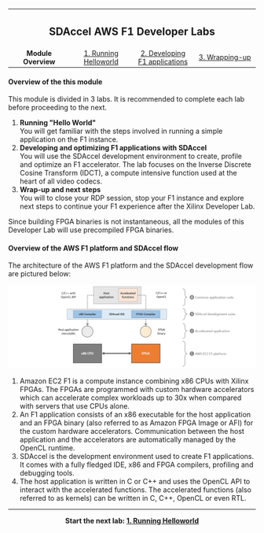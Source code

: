 <table style="width:100%">
  <tr>
    <th width="100%" colspan="5"><h2>SDAccel AWS F1 Developer Labs</h2></th>
  </tr>
  <tr>
    <td width="20%" align="center"><b>Module Overview</b></td>
    <td width="20%" align="center"><a href="lab_01_helloworld.md">1. Running Helloworld</a></td>
    <td width="20%" align="center"><a href="lab_02_idct.md">2. Developing F1 applications</a></td>
    <td width="20%" align="center"><a href="lab_03_wrap_up.md">3. Wrapping-up</a></td>
  </tr>
</table>

#### Overview of the this module

This module is divided in 3 labs. It is recommended to complete each lab before proceeding to the next.

1. **Running "Hello World"** \
You will get familiar with the steps involved in running a simple application on the F1 instance. 
1. **Developing and optimizing F1 applications with SDAccel** \
You will use the SDAccel development environment to create, profile and optimize an F1 accelerator. The lab focuses on the Inverse Discrete Cosine Transform (IDCT), a compute intensive function used at the heart of all video codecs.
1. **Wrap-up and next steps** \
You will to close your RDP session, stop your F1 instance and explore next steps to continue your F1 experience after the Xilinx Developer Lab.

Since building FPGA binaries is not instantaneous, all the modules of this Developer Lab will use precompiled FPGA binaries.

#### Overview of the AWS F1 platform and SDAccel flow

The architecture of the AWS F1 platform and the SDAccel development flow are pictured below:

![](../../images/module_01/overview/f1_platform.png)

1. Amazon EC2 F1 is a compute instance combining x86 CPUs with Xilinx FPGAs. The FPGAs are programmed with custom hardware accelerators which can accelerate complex workloads up to 30x when compared with servers that use CPUs alone. 
2. An F1 application consists of an x86 executable for the host application and an FPGA binary (also referred to as Amazon FPGA Image or AFI) for the custom hardware accelerators. Communication between the host application and the accelerators are automatically managed by the OpenCL runtime.
3. SDAccel is the development environment used to create F1 applications. It comes with a fully fledged IDE, x86 and FPGA compilers, profiling and debugging tools.
4. The host application is written in C or C++ and uses the OpenCL API to interact with the accelerated functions. The accelerated functions (also referred to as kernels) can be written in C, C++, OpenCL or even RTL.

---------------------------------------

<p align="center"><b>
Start the next lab: <a href="lab_01_helloworld.md">1. Running Helloworld</a>
</b></p>
